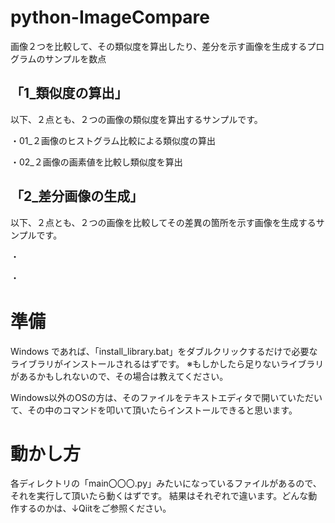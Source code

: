 # python-ImageCompare
画像２つを比較して、その類似度を算出したり、差分を示す画像を生成するプログラムのサンプルを数点


## 「1_類似度の算出」
以下、２点とも、２つの画像の類似度を算出するサンプルです。

・01_２画像のヒストグラム比較による類似度の算出

・02_２画像の画素値を比較し類似度を算出

## 「2_差分画像の生成」
以下、２点とも、２つの画像を比較してその差異の箇所を示す画像を生成するサンプルです。

・

・

# 準備
Windows であれば、「install_library.bat」をダブルクリックするだけで必要なライブラリがインストールされるはずです。
※もしかしたら足りないライブラリがあるかもしれないので、その場合は教えてください。

Windows以外のOSの方は、そのファイルをテキストエディタで開いていただいて、その中のコマンドを叩いて頂いたらインストールできると思います。


# 動かし方
各ディレクトリの「main〇〇〇.py」みたいになっているファイルがあるので、それを実行して頂いたら動くはずです。
結果はそれぞれで違います。どんな動作するのかは、↓Qiitをご参照ください。
